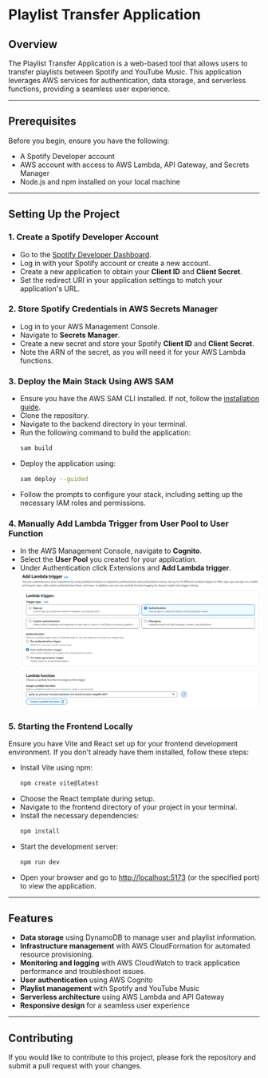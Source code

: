 # Playlist Transfer Application

## Overview
The Playlist Transfer Application is a web-based tool that allows users to transfer playlists between Spotify and YouTube Music. This application leverages AWS services for authentication, data storage, and serverless functions, providing a seamless user experience.

----
## Prerequisites
Before you begin, ensure you have the following:

- A Spotify Developer account
- AWS account with access to AWS Lambda, API Gateway, and Secrets Manager
- Node.js and npm installed on your local machine

---

## Setting Up the Project

### 1. Create a Spotify Developer Account
- Go to the [Spotify Developer Dashboard](https://developer.spotify.com/dashboard/).
- Log in with your Spotify account or create a new account.
- Create a new application to obtain your **Client ID** and **Client Secret**.
- Set the redirect URI in your application settings to match your application's URL.

### 2. Store Spotify Credentials in AWS Secrets Manager
- Log in to your AWS Management Console.
- Navigate to **Secrets Manager**.
- Create a new secret and store your Spotify **Client ID** and **Client Secret**.
- Note the ARN of the secret, as you will need it for your AWS Lambda functions.

### 3. Deploy the Main Stack Using AWS SAM
- Ensure you have the AWS SAM CLI installed. If not, follow the [installation guide](https://docs.aws.amazon.com/serverless-application-model/latest/developerguide/install-sam-cli.html).
- Clone the repository.
- Navigate to the backend directory in your terminal.
- Run the following command to build the application:
  ```bash
  sam build
  ```
- Deploy the application using:
  ```bash
  sam deploy --guided
  ```
- Follow the prompts to configure your stack, including setting up the necessary IAM roles and permissions.

### 4. Manually Add Lambda Trigger from User Pool to User Function
- In the AWS Management Console, navigate to **Cognito**.
- Select the **User Pool** you created for your application.
- Under Authentication click Extensions and **Add Lambda trigger**.
![lambda_trigger.png.png](lambda_trigger.png)


### 5. Starting the Frontend Locally

Ensure you have Vite and React set up for your frontend development environment. If you don't already have them installed, follow these steps:

- Install Vite using npm:
  ```bash
  npm create vite@latest
  ```
- Choose the React template during setup.
- Navigate to the frontend directory of your project in your terminal.
- Install the necessary dependencies:
  ```bash
  npm install
  ```
- Start the development server:
  ```bash
  npm run dev
  ```
- Open your browser and go to [http://localhost:5173](http://localhost:5173) (or the specified port) to view the application.

---

## Features
- **Data storage** using DynamoDB to manage user and playlist information.
- **Infrastructure management** with AWS CloudFormation for automated resource provisioning.
- **Monitoring and logging** with AWS CloudWatch to track application performance and troubleshoot issues.
- **User authentication** using AWS Cognito
- **Playlist management** with Spotify and YouTube Music
- **Serverless architecture** using AWS Lambda and API Gateway
- **Responsive design** for a seamless user experience

---

## Contributing
If you would like to contribute to this project, please fork the repository and submit a pull request with your changes.

